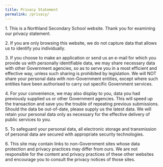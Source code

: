 ```yaml
---
title: Privacy Statement
permalink: /privacy/
---
```

<p>1. This is a Northland Secondary School website. Thank you for examining our privacy statement.</p>
<p>2. If you are only browsing this website, we do not capture data that allows us to identify you individually.</p>
<p>3. If you choose to make an application or send us an e-mail for which you provide us with personally identifiable data, we may share necessary data with other Government agencies, so as to serve you in a most efficient and effective way, unless&nbsp;such sharing is prohibited by legislation. We will NOT share your personal data with non-Government entities, except&nbsp;where such entities have been authorised to carry out specific Government services.</p>
<p>4. For your convenience, we may also display to you, data you had previously supplied us or other Government agencies. This&nbsp;will speed up the transaction and save you the trouble of repeating previous submissions. Should the data be out-of-date,&nbsp;please supply us the latest data. We will retain your personal data only as necessary for the effective delivery of public&nbsp;services to you.</p>
<p>5. To safeguard your personal data, all electronic storage and transmission of personal data are secured with appropriate&nbsp;security technologies.</p>
<p>6. This site may contain links to non-Government sites whose data protection and privacy practices may differ from ours. We are not responsible for the content and privacy practices of these other websites and encourage you to consult the&nbsp;privacy notices of those sites.</p>